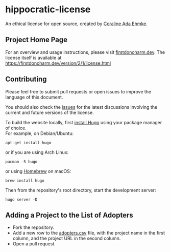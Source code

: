 # hippocratic-license
An ethical license for open source, created by [Coraline Ada Ehmke](https://where.coraline.codes/).

## Project Home Page

For an overview and usage instructions, please visit [firstdonoharm.dev](https://firstdonoharm.dev/). 
The license itself is available at https://firstdonoharm.dev/version/2/1/license.html

## Contributing

Please feel free to submit pull requests or open issues to improve the language
of this document.

You should also check the [issues](https://github.com/ContributorCovenant/hippocratic-license/issues)
for the latest discussions involving the current and future versions of the license.

To build the website locally, first [install Hugo](https://gohugo.io/getting-started/installing)
using your package manager of choice.  
For example, on Debian/Ubuntu:
```
apt-get install hugo
```

or if you are using Arch Linux:
```
pacman -S hugo
```

or using [Homebrew](https://brew.sh) on macOS:
```
brew install hugo
```

Then from the repository's root directory, start the development server:
```
hugo server -D
```

## Adding a Project to the List of Adopters

* Fork the repository.
* Add a new row to the [adopters.csv](static/adopters.csv) file,
  with the project name in the first column, and the project URL in the second column.
* Open a pull request.
